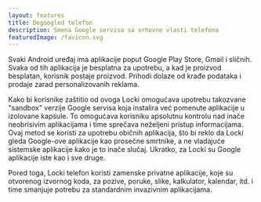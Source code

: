 ```yaml
---
layout: features
title: Degoogled telefon
description: Smena Google servisa sa vrhovne vlasti telefona
featuredImage: /favicon.svg
---
```


Svaki Android uređaj ima aplikacije poput Google Play Store, Gmail i sličnih. Svaka od tih aplikacija je besplatna za upotrebu, a kad je proizvod besplatan, korisnik postaje proizvod. Prihodi dolaze od krađe podataka i prodaje zarad personalizovanih reklama.

Kako bi korisnike zaštitio od ovoga Locki omogućava upotrebu takozvane "sandbox" verzije Google servisa koja instalira već pomenute aplikacije u izolovane kapsule. To omogućava korisniku apsolutnu kontrolu nad inače neobrisivim aplikacijama i time sprečava neželjeni pristup informacijama. Ovaj metod se koristi za upotrebu običnih aplikacija, što bi reklo da Locki gleda Google-ove aplikacije kao prosečne smrtnike, a ne vladajuće sistemske aplikacije kako je to inače slučaj. Ukratko, za Locki su Google aplikacije iste kao i sve druge.

Pored toga, Locki telefon koristi zamenske privatne aplikacije, koje su otvorenog izvornog koda, za pozive, poruke, slike, kalkulator, kalendar, itd. i time smanjuje potrebu za standardnim invazivnim aplikacijama.
